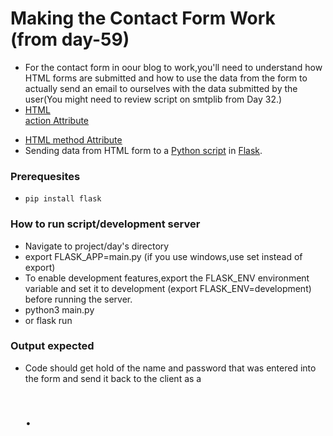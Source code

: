 # Making the Contact Form Work (from day-59)
-  For the contact form in oour blog to work,you'll need to understand how HTML forms are submitted 
and how to use the data from the form to actually send an email to ourselves with the data submitted by the user(You might need to review script on smtplib from Day 32.)
- [HTML <form> action Attribute](https://www.w3schools.com/tags/att_form_action.asp)
- [HTML <form> method Attribute](https://www.w3schools.com/tags/att_form_method.asp)
- Sending data from HTML form to a [Python script](https://stackoverflow.com/questions/11556958/sending-data-from-html-form-to-a-python-script-in-flask) 
  in [Flask](https://flask.palletsprojects.com/en/1.1.x/quickstart/#the-request-object).
  
 ### Prerequesites
- `pip install flask`

### How to run script/development server
- Navigate to project/day's directory
- export FLASK_APP=main.py (if you use windows,use set instead of export)
- To enable development features,export the FLASK_ENV environment variable and set it to development (export FLASK_ENV=development) before running the server.
- python3 main.py
- or flask run

### Output expected
 - Code should get hold of the name and password that was entered into the form and send it back to the client as a <h1>. 
